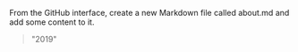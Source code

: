 From the GitHub interface, create a new Markdown file called about.md and add some content to it.
> "2019"
